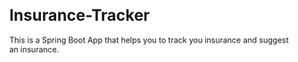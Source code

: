 # Insurance-Tracker
This is a Spring Boot App that helps you to track you insurance and suggest an insurance.
